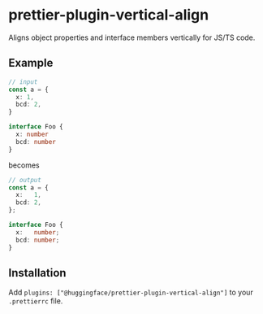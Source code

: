# prettier-plugin-vertical-align

Aligns object properties and interface members vertically for JS/TS code.

## Example

```typescript
// input
const a = {
  x: 1,
  bcd: 2,
}

interface Foo {
  x: number
  bcd: number
}
```

becomes

```typescript
// output
const a = {
  x:   1,
  bcd: 2,
};

interface Foo {
  x:   number;
  bcd: number;
}
```

## Installation

Add `plugins: ["@huggingface/prettier-plugin-vertical-align"]` to your `.prettierrc` file.
